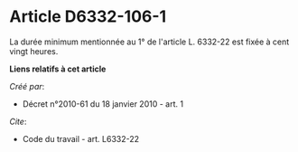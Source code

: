 # Article D6332-106-1

La durée minimum mentionnée au 1° de l'article L. 6332-22 est fixée à cent vingt heures.

**Liens relatifs à cet article**

_Créé par_:

  - Décret n°2010-61 du 18 janvier 2010 - art. 1

_Cite_:

  - Code du travail - art. L6332-22
